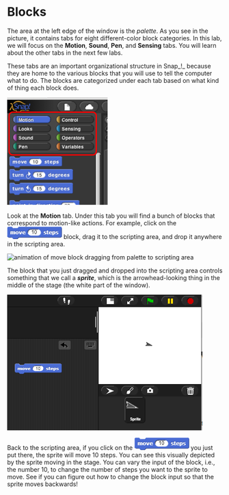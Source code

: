 # Blocks

The area at the left edge of the window is the _palette_. As you see in the picture, it contains tabs for eight different-color block categories. In this lab, we will focus on the **Motion**, **Sound**, **Pen**, and **Sensing** tabs. You will learn about the other tabs in the next few labs.

These tabs are an important organizational structure in Snap_!_ because they are home to the various blocks that you will use to tell the computer what to do. The blocks are categorized under each tab based on what kind of thing each block does.

![](../.gitbook/assets/image%20%2832%29.png)

Look at the **Motion** tab. Under this tab you will find a bunch of blocks that correspond to motion-like actions. For example, click on the ![](../.gitbook/assets/image%20%28106%29.png) block, drag it to the scripting area, and drop it anywhere in the scripting area.

![animation of move block dragging from palette to scripting area](https://beautyjoy.github.io/bjc-r/img/intro/drag-a-block.gif)

The block that you just dragged and dropped into the scripting area controls something that we call a _**sprite**_, which is the arrowhead-looking thing in the middle of the stage \(the white part of the window\).

![](../.gitbook/assets/image%20%2878%29.png)

Back to the scripting area, if you click on the  ![](../.gitbook/assets/image%20%2850%29.png) you just put there, the sprite will move 10 steps. You can see this visually depicted by the sprite moving in the stage. You can vary the input of the block, i.e., the number 10, to change the number of steps you want to the sprite to move.  See if you can figure out how to change the block input so that the sprite moves backwards!

